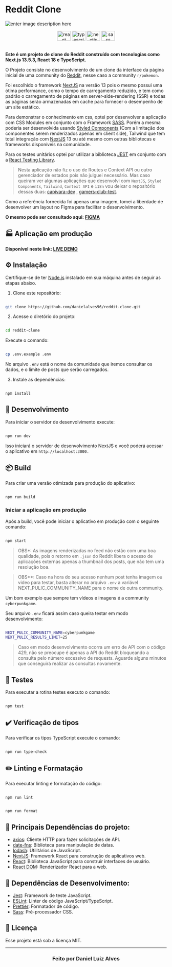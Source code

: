 # Reddit Clone

![enter image description here](https://res.cloudinary.com/technical-intelligence/image/upload/v1696195949/Captura_de_tela_2023-10-01_183020_lyehl4.png)

  <div align="center">
  <img src="https://cdn.jsdelivr.net/gh/devicons/devicon/icons/react/react-original.svg" height="30" width="42" alt="react logo"  />
  <img src="https://cdn.jsdelivr.net/gh/devicons/devicon/icons/typescript/typescript-plain.svg" height="30" width="42" alt="typescript logo"  />
  <img src="https://cdn.jsdelivr.net/gh/devicons/devicon/icons/nextjs/nextjs-original.svg" height="30" width="42" alt="nextjs logo"  />
  <img src="https://cdn.jsdelivr.net/gh/devicons/devicon/icons/sass/sass-original.svg" height="30" width="42" alt="sass logo"  />
  </br>
  </br>
</div>


**Este é um projeto de clone do Reddit construído com tecnologias como Next.js 13.5.3, React 18 e TypeScript.**

O Projeto consiste no desenvolvimento de um clone da interface da página inicial de uma community do [Reddit](https://www.reddit.com/), nesse caso a community `r/pokemon`.

Foi escolhido o framework [NextJS](https://nextjs.org/) na versão 13 pois o mesmo possui uma ótima performance, como o tempo de carregamento reduzido, e tem como padrão o carregamento de páginas em server-side-rendering (SSR) e todas as páginas serão armazenadas em cache para fornecer o desempenho de um site estático.

Para demonstrar o conhecimento em css, optei por desenvolver a aplicação com CSS Modules em conjunto com o Framework [SASS](https://sass-lang.com/). Porém a mesma poderia ser desenvolvida usando [Styled Components](https://styled-components.com/) (Com a limitação dos componentes serem renderizados apenas em client side), Tailwind que tem total integração com [NextJS](https://nextjs.org/) 13 ou até mesmo com outras bibliotecas e frameworks disponíveis na comunidade.

Para os testes unitários optei por utilizar a biblioteca [JEST](https://jestjs.io/pt-BR/) em conjunto com a [React Testing Library](https://testing-library.com/).

> Nesta aplicação não fiz o uso de Routes e Context API ou outro gerenciador de estados pois não julguei necessário. Mas caso queiram ver algumas aplicações que desenvolvi com `NextJS`, `Styled Components`, `Tailwind`, `Context API` e `i18n` vou deixar o repositório dessas duas: [capivara-dev](https://github.com/danielalves96/capivara-dev) , [gamers-club-test](https://github.com/danielalves96/gamers-club-test).

Como a referência fornecida foi apenas uma imagem, tomei a liberdade de desenvolver um layout no Figma para facilitar o desenvolvimento.

**O mesmo pode ser consultado aqui:** **[FIGMA](https://www.figma.com/file/LXS8A09SBQs8x4TIrZv8LA/Untitled?type=design&node-id=0:1&mode=dev)**
## 🏭 Aplicação em produção

**Disponível neste link: [LIVE DEMO](https://reddit-clone-omega-flax.vercel.app/)**


## ⚙️ Instalação

Certifique-se de ter [Node.js](https://nodejs.org/) instalado em sua máquina antes de seguir as etapas abaixo.

1. Clone este repositório:

```bash

git clone https://github.com/danielalves96/reddit-clone.git

```

2. Acesse o diretório do projeto:

```bash

cd reddit-clone

```

Execute o comando:

```bash

cp .env.example .env

```

No arquivo `.env` está o nome da comunidade que iremos consultar os dados, e o limite de posts que serão carregados.

3. Instale as dependências:

```bash

npm install

```

## 🔧 Desenvolvimento

Para iniciar o servidor de desenvolvimento execute:

```bash

npm run dev

```

Isso iniciará o servidor de desenvolvimento NextJS e você poderá acessar o aplicativo em `http://localhost:3000.`

## 📦 Build

Para criar uma versão otimizada para produção do aplicativo:

```bash

npm run build

```

### Iniciar a aplicação em produção

Após a build, você pode iniciar o aplicativo em produção com o seguinte comando:

```bash

npm start

```

> OBS\*: As imagens renderizadas no feed não estão com uma boa qualidade,
> pois o retorno em `.json` do Reddit libera o acesso de aplicações
> externas apenas a thumbnail dos posts, que não tem uma resolução boa.

> OBS\*\*: Caso na hora do seu acesso nenhum post tenha imagem ou video
> para testar, basta alterar no arquivo `.env` a variável
> NEXT_PULIC_COMMUNITY_NAME para o nome de outra community.

Um bom exemplo que sempre tem vídeos e imagens é a community `cyberpunkgame`.

Seu arquivo `.env` ficará assim caso queira testar em modo desenvolvimento:

```bash

NEXT_PULIC_COMMUNITY_NAME=cyberpunkgame
NEXT_PULIC_RESULTS_LIMIT=25

```

> Caso em modo desenvolvimento ocorra um erro de API com o código 429, não se preocupe
> é apenas a API do Reddit bloqueando a consulta pelo número excessivo de requests.
> Aguarde alguns minutos que conseguirá realizar as consultas novamente.

## 🧪 Testes

Para executar a rotina testes executo o comando:

```bash

npm test

```

## ✔️ Verificação de tipos

Para verificar os tipos TypeScript execute o comando:

```bash

npm run type-check

```

## ✏️ Linting e Formatação

Para executar linting e formatação do código:

```bash

npm run lint

```

```bash

npm run format

```

## 🎲 Principais Dependências do projeto:

- [axios](https://axios-http.com/ptbr/docs/intro): Cliente HTTP para fazer solicitações de API.
- [date-fns](https://date-fns.org/): Biblioteca para manipulação de datas.
- [lodash](https://lodash.com/): Utilitários de JavaScript.
- [NextJS](https://nextjs.org/): Framework React para construção de aplicativos web.
- [React](https://react.dev/): Biblioteca JavaScript para construir interfaces de usuário.
- [React DOM](https://pt-br.legacy.reactjs.org/docs/react-dom.html): Renderizador React para a web.

## 🔩 Dependências de Desenvolvimento:

- [Jest](https://jestjs.io/pt-BR/): Framework de teste JavaScript.
- [ESLint](https://eslint.org/): Linter de código JavaScript/TypeScript.
- [Prettier](https://prettier.io/): Formatador de código.
- [Sass](https://sass-lang.com/): Pré-processador CSS.

## 📝 Licença

Esse projeto está sob a licença MIT.

---

<h3 align="center">
Feito por Daniel Luiz Alves
<br><br>
</h3>
